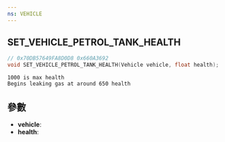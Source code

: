 ```yaml
---
ns: VEHICLE
---
```

## SET_VEHICLE_PETROL_TANK_HEALTH

```c
// 0x70DB57649FA8D0D8 0x660A3692
void SET_VEHICLE_PETROL_TANK_HEALTH(Vehicle vehicle, float health);
```

```
1000 is max health  
Begins leaking gas at around 650 health  
```

## 參數
* **vehicle**: 
* **health**: 

